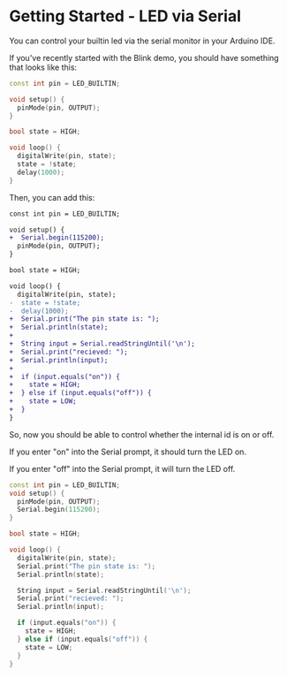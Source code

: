 # Getting Started - LED via Serial

You can control your builtin led via the serial monitor in your Arduino IDE.

If you've recently started with the Blink demo, you should have something that looks like this:

```cpp
const int pin = LED_BUILTIN;

void setup() {
  pinMode(pin, OUTPUT);
}

bool state = HIGH;

void loop() {
  digitalWrite(pin, state);
  state = !state;
  delay(1000);
}
```

Then, you can add this:

```diff
const int pin = LED_BUILTIN;

void setup() {
+  Serial.begin(115200);
  pinMode(pin, OUTPUT);
}

bool state = HIGH;

void loop() {
  digitalWrite(pin, state);
-  state = !state;
-  delay(1000);
+  Serial.print("The pin state is: ");
+  Serial.println(state);
+
+  String input = Serial.readStringUntil('\n');
+  Serial.print("recieved: ");
+  Serial.println(input);
+
+  if (input.equals("on")) {
+    state = HIGH;
+  } else if (input.equals("off")) {
+    state = LOW;
+  }
}
```

So, now you should be able to control whether the internal id is on or off.

If you enter "on" into the Serial prompt, it should turn the LED on.

If you enter "off" into the Serial prompt, it will turn the LED off.

```cpp
const int pin = LED_BUILTIN;
void setup() {
  pinMode(pin, OUTPUT);
  Serial.begin(115200);
}

bool state = HIGH;

void loop() {
  digitalWrite(pin, state);
  Serial.print("The pin state is: ");
  Serial.println(state);

  String input = Serial.readStringUntil('\n');
  Serial.print("recieved: ");
  Serial.println(input);

  if (input.equals("on")) {
    state = HIGH;
  } else if (input.equals("off")) {
    state = LOW;
  }
}
```



